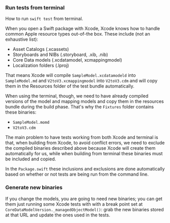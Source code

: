 ### Run tests from terminal

How to run `swift test` from terminal.

When you open a Swift package with Xcode, Xcode knows how to handle common Apple resource types out-of-the box. These include (not an exhaustive list):

- Asset Catalogs (.xcassets)
- Storyboards and NIBs (.storyboard, .xib, .nib)
- Core Data models (.xcdatamodel, xcmappingmodel)
- Localization folders (.lproj)

That means Xcode will compile `SampleModel.xcdatamodeld` into `SampleModel.md` and  `V2toV3.xcmappingmodel` into `V2toV3.cdm` and will copy them in the Resources folder of the test bundle automatically.

When using the terminal, though, we need to have already compiled versions of the model and mapping models and copy them in the resources bundle during the build phase.
That's why the `Fixtures` folder contains these binaries:

- `SampleModel.momd`
- `V2toV3.cdm`

The main problem to have tests working from both Xcode and terminal is that, when building from Xcode, to avoid conflict errors, we need to exclude the compiled binaries described above because Xcode will create them automatically for us, while when building from terminal these binaries must be included and copied.

In the `Package.swift` these inclusions and exclusions are done automatically based on whether or not tests are being run from the command line. 

### Generate new binaries

If you change the models, you are going to need new binaries; you can get them just running some Xcode tests with with a break point set at `CoreDataModelVersion._managedObjectModel()`: grab the new binaries stored at that URL and update the ones used in the tests.

